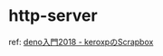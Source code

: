 # http-server

ref: [deno入門2018 - keroxpのScrapbox](https://scrapbox.io/keroxp/deno%E5%85%A5%E9%96%802018)
